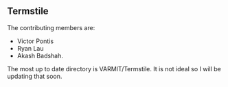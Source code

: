 Termstile
---------

The contributing members are: 

- Victor Pontis
- Ryan Lau 
- Akash Badshah.

The most up to date directory is VARMIT/Termstile. It is not ideal so I will be updating that soon.
